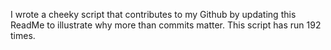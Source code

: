 I wrote a cheeky script that contributes to my Github by updating this ReadMe to illustrate why more than commits matter. This script has run 192 times.